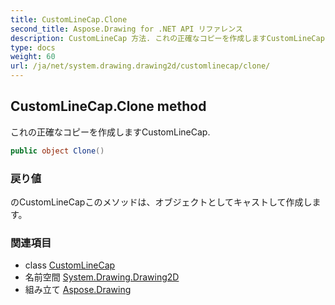 ```yaml
---
title: CustomLineCap.Clone
second_title: Aspose.Drawing for .NET API リファレンス
description: CustomLineCap 方法. これの正確なコピーを作成しますCustomLineCap.
type: docs
weight: 60
url: /ja/net/system.drawing.drawing2d/customlinecap/clone/
---
```

## CustomLineCap.Clone method

これの正確なコピーを作成しますCustomLineCap.

```csharp
public object Clone()
```

### 戻り値

のCustomLineCapこのメソッドは、オブジェクトとしてキャストして作成します。

### 関連項目

* class [CustomLineCap](../)
* 名前空間 [System.Drawing.Drawing2D](../../customlinecap/)
* 組み立て [Aspose.Drawing](../../../)


